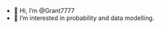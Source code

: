 - 👋 Hi, I’m @Grant7777
- 👀 I’m interested in probability and data modelling.
<!---
Grant7777/Grant7777 is a ✨ special ✨ repository because its `README.md` (this file) appears on your GitHub profile.
You can click the Preview link to take a look at your changes.
--->
